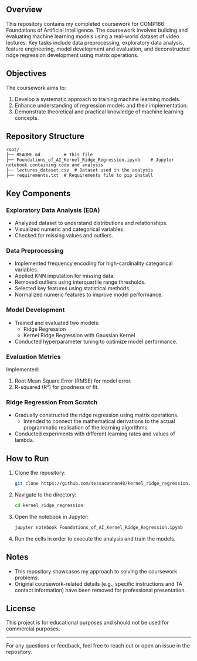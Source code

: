 ## Overview
This repository contains my completed coursework for COMP186: Foundations of Artificial Intelligence. The coursework involves building and evaluating machine learning models using a real-world dataset of video lectures. Key tasks include data preprocessing, exploratory data analysis, feature engineering, model development and evaluation, and deconstructed ridge regression development using matrix operations.

## Objectives
The coursework aims to:
1. Develop a systematic approach to training machine learning models.
2. Enhance understanding of regression models and their implementation.
3. Demonstrate theoretical and practical knowledge of machine learning concepts.

## Repository Structure
```
root/
├── README.md         # This file
├── Foundations_of_AI_Kernel_Ridge_Regression.ipynb    # Jupyter notebook containing code and analysis
├── lectures_dataset.csv  # Dataset used in the analysis
├── requirements.txt  # Requirements file to pip install 
```

## Key Components
### Exploratory Data Analysis (EDA)
- Analyzed dataset to understand distributions and relationships.
- Visualized numeric and categorical variables.
- Checked for missing values and outliers.

### Data Preprocessing
- Implemented frequency encoding for high-cardinality categorical variables.
- Applied KNN imputation for missing data.
- Removed outliers using interquartile range thresholds.
- Selected key features using statistical methods.
- Normalized numeric features to improve model performance.

### Model Development
- Trained and evaluated two models:
  - Ridge Regression
  - Kernel Ridge Regression with Gaussian Kernel
- Conducted hyperparameter tuning to optimize model performance.

### Evaluation Metrics
Implemented:
1. Root Mean Square Error (RMSE) for model error.
2. R-squared (R²) for goodness of fit.

### Ridge Regression From Scratch
- Gradually constructed the ridge regression using matrix operations.
  -  Intended to connect the mathematical derivations to the actual programmatic realisation of the learning algorithms
- Conducted experiments with different learning rates and values of lambda. 

## How to Run
1. Clone the repository:
   ```bash
   git clone https://github.com/tessacannon48/kernel_ridge_regression.git
   ```
2. Navigate to the directory:
   ```bash
   cd kernel_ridge_regression
   ```
3. Open the notebook in Jupyter:
   ```bash
   jupyter notebook Foundations_of_AI_Kernel_Ridge_Regression.ipynb
   ```
4. Run the cells in order to execute the analysis and train the models.

## Notes
- This repository showcases my approach to solving the coursework problems.
- Original coursework-related details (e.g., specific instructions and TA contact information) have been removed for professional presentation.

## License
This project is for educational purposes and should not be used for commercial purposes.

---

For any questions or feedback, feel free to reach out or open an issue in the repository.
